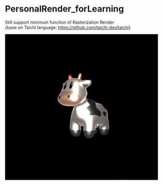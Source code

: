 # PersonalRender_forLearning
Still support minimum function of Rasterization Render \
{base on Taichi language: https://github.com/taichi-dev/taichi}

![](https://github.com/Crown40/PersonalRender_forLearning/blob/main/image/microfacet.jpg?raw=true)
